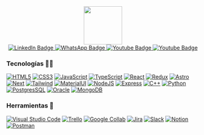 [I believe in center aligned 🤲]: #

<div align="center">
  
[this is for the picture]: #	
<div id="header">
<img src="https://media.giphy.com/media/M9gbBd9nbDrOTu1Mqx/giphy.gif" width="100"/>
</div>
  
[badges i got it from shields.io ... anyone can copy and paste the link and change the parameters to test out, atleast thats how i did it]: #  
<div id="badges">
<a href="https://www.linkedin.com/in/shaunak-chandra-6b3363215/">
  <img src="https://img.shields.io/badge/LinkedIn-blue?style=for-the-badge&logo=linkedin&logoColor=white" alt="LinkedIn Badge"/>
</a>
<a href="https://www.linkedin.com/in/shaunak-chandra-6b3363215/">
  <img src="https://img.shields.io/badge/WhatsApp-25D366?style=for-the-badge&logo=whatsapp&logoColor=white" alt="WhatsApp Badge"/>
</a>
<a href="mailto:aqchandra15@gmail.com">
  <img src="https://img.shields.io/badge/Gmail-white?style=for-the-badge&logo=gmail&logoColor=red" alt="Youtube Badge"/>
</a>
<a href="https://leetcode.com/aqchandra15/">
  <img src="https://img.shields.io/badge/Leetcode-black?style=for-the-badge&logo=leetcode&logoColor=yellow" alt="Youtube Badge"/>
</a>
</div>

<h3 align="left">Tecnologías 👨‍💻</h3>

<p align="left">
  <a href=""><img src="https://img.shields.io/badge/html5-%23E34F26.svg?style=for-the-badge&logo=html5&logoColor=white" alt="HTML5"/></a>
  <a href=""><img src="https://img.shields.io/badge/css3-%231572B6.svg?style=for-the-badge&logo=css3&logoColor=white" alt="CSS3"/></a>
  <a href=""><img src="https://img.shields.io/badge/JavaScript-F7DF1E?style=for-the-badge&logo=javascript&logoColor=black" alt="JavaScript"/></a>
  <a href=""><img src="https://img.shields.io/badge/typescript-%23007ACC.svg?style=for-the-badge&logo=typescript&logoColor=white" alt="TypeScript"/></a>
  <a href=""><img src="https://img.shields.io/badge/react-%2320232a.svg?style=for-the-badge&logo=react&logoColor=%2361DAFB" alt="React"/></a>
  <a href=""><img src="https://img.shields.io/badge/redux-%23593d88.svg?style=for-the-badge&logo=redux&logoColor=white" alt="Redux"/></a>
  <a href=""><img src="https://img.shields.io/badge/astro-%232C2052.svg?style=for-the-badge&logo=astro&logoColor=white" alt="Astro"/></a>
  <a href=""><img src="https://img.shields.io/badge/Next-black?style=for-the-badge&logo=next.js&logoColor=white" alt="Next"/></a>
  <a href=""><img src="https://img.shields.io/badge/tailwindcss-%2338B2AC.svg?style=for-the-badge&logo=tailwind-css&logoColor=white" alt="Tailwind"/></a>
  <a href=""><img src="https://img.shields.io/badge/MUI-%230081CB.svg?style=for-the-badge&logo=mui&logoColor=white" alt="MaterialUI"/></a>
  <a href=""><img src="https://img.shields.io/badge/node.js-6DA55F?style=for-the-badge&logo=node.js&logoColor=white" alt="NodeJS"/></a>
  <a href=""><img src="https://img.shields.io/badge/express.js-%23404d59.svg?style=for-the-badge&logo=express&logoColor=%2361DAFB" alt="Express"/></a>
  <a href=""><img src="https://img.shields.io/badge/c++-%2300599C.svg?style=for-the-badge&logo=c%2B%2B&logoColor=white" alt="C++"/></a>
  <a href=""><img src="https://img.shields.io/badge/python-3670A0?style=for-the-badge&logo=python&logoColor=ffdd54" alt="Python"/></a>
  <a href=""><img src="https://img.shields.io/badge/postgres-%23316192.svg?style=for-the-badge&logo=postgresql&logoColor=white" alt="PostgresSQL"/></a>
  <a href=""><img src="https://img.shields.io/badge/Oracle-F80000?style=for-the-badge&logo=oracle&logoColor=white" alt="Oracle"/></a>
  <a href=""><img src="https://img.shields.io/badge/MongoDB-%234ea94b.svg?style=for-the-badge&logo=mongodb&logoColor=white" alt="MongoDB"/></a>
</p>

<h3 align="left">Herramientas 🔨</h3>

<p align="left">
  <a href=""><img src="https://img.shields.io/badge/Visual%20Studio%20Code-0078d7.svg?style=for-the-badge&logo=visual-studio-code&logoColor=white" alt="Visual Studio Code"/></a>
  <a href=""><img src="https://img.shields.io/badge/Trello-%23026AA7.svg?style=for-the-badge&logo=Trello&logoColor=white" alt="Trello"/></a>
  <a href=""><img src="https://img.shields.io/badge/Google%20Colab-%23F9A825.svg?style=for-the-badge&logo=googlecolab&logoColor=white" alt="Google Collab"/></a>
  <a href=""><img src="https://img.shields.io/badge/jira-%230A0FFF.svg?style=for-the-badge&logo=jira&logoColor=white" alt="Jira"/></a>
  <a href=""><img src="https://img.shields.io/badge/Slack-4A154B?style=for-the-badge&logo=slack&logoColor=white" alt="Slack"/></a>
  <a href=""><img src="https://img.shields.io/badge/Notion-%23000000.svg?style=for-the-badge&logo=notion&logoColor=white" alt="Notion"/></a>
  <a href=""><img src="https://img.shields.io/badge/Postman-FF6C37?style=for-the-badge&logo=postman&logoColor=white" alt="Postman"/></a>
</p>





